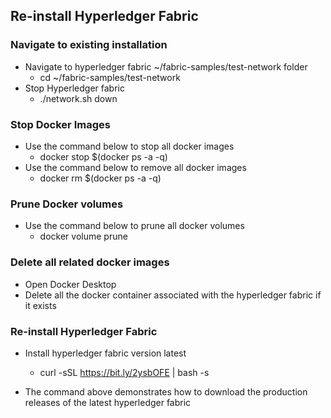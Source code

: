 ## Re-install Hyperledger Fabric

### Navigate to existing installation
- Navigate to hyperledger fabric ~/fabric-samples/test-network folder
    - cd ~/fabric-samples/test-network
- Stop Hyperledger fabric
    - ./network.sh down

### Stop Docker Images

- Use the command below to stop all docker images 
    - docker stop $(docker ps -a -q)
- Use the command below to remove all docker images
    - docker rm $(docker ps -a -q)

### Prune Docker volumes
- Use the command below to prune all docker volumes
    - docker volume prune

### Delete all related docker images
- Open Docker Desktop
- Delete all the docker container associated with the hyperledger fabric if it exists

### Re-install Hyperledger Fabric
- Install hyperledger fabric version latest
    - curl -sSL https://bit.ly/2ysbOFE | bash -s

- The command above demonstrates how to download the production releases of the latest hyperledger fabric